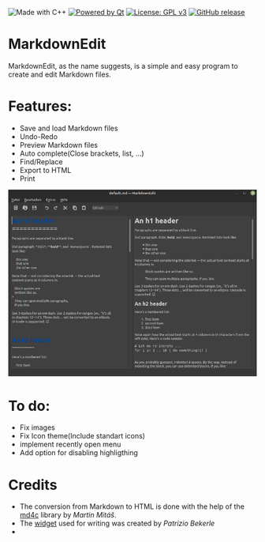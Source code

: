 ![Made with C++](https://forthebadge.com/images/badges/made-with-c-plus-plus.svg)
[![Powered by Qt](https://forthebadge.com/images/badges/powered-by-qt.svg)](https://qt.io)
[![License: GPL v3](https://img.shields.io/badge/License-GPLv3-blue.svg)](https://www.gnu.org/licenses/gpl-3.0)
[![GitHub release](https://img.shields.io/github/release/Naereen/StrapDown.js.svg)](https://GitHub.com/Naereen/StrapDown.js/releases/)


# MarkdownEdit 
MarkdownEdit, as the name suggests, is a simple and easy program to create and edit Markdown files.

# Features:
- Save and load Markdown files
- Undo-Redo
- Preview Markdown files
- Auto complete(Close brackets, list, ...)
- Find/Replace
- Export to HTML
- Print

![Example](doc/images/Example.png)

# To do:
- Fix images
- Fix Icon theme(Include standart icons)
- implement recently open menu
- Add option for disabling highligthing

# Credits

- The conversion from Markdown to HTML is done with the help of the [md4c](\"https://github.com/mity/md4c\") library by _Martin Mitáš_.
- The [widget](\"https://github.com/pbek/qmarkdowntextedit\") used for writing was created by _Patrizio Bekerle_
- 